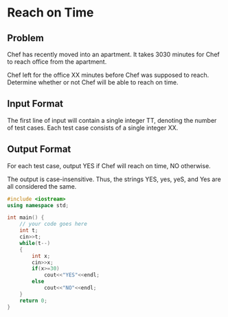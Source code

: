 # Reach on Time
## Problem
Chef has recently moved into an apartment. It takes 3030 minutes for Chef to reach office from the apartment.

Chef left for the office XX minutes before Chef was supposed to reach. Determine whether or not Chef will be able to reach on time.

## Input Format
The first line of input will contain a single integer TT, denoting the number of test cases.
Each test case consists of a single integer XX.
## Output Format
For each test case, output YES if Chef will reach on time, NO otherwise.

The output is case-insensitive. Thus, the strings YES, yes, yeS, and Yes are all considered the same.
```cpp
#include <iostream>
using namespace std;

int main() {
	// your code goes here
	int t;
	cin>>t;
	while(t--)
	{
	    int x;
	    cin>>x;
	    if(x>=30)
	        cout<<"YES"<<endl;
	    else
	        cout<<"NO"<<endl;
	}
	return 0;
}
```